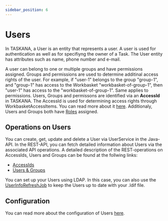 ```yaml
---
sidebar_position: 6
---
```


# Users

In TASKANA, a User is an entity that represents a user. A user is used for authentication as well as for specifiyng the owner of a Task. The User entity has attributes such as name, phone number and e-mail. 

A user can belong to one or multiple groups and have permissions assigned. Groups and permissions are used to determine additinal access rights of the user. For example, if "user-1" belongs to the group "group-1", and "group-1" has access to the Workbasket "workbasket-of-group-1", then "user-1" has access to the "workbasket-of-group-1". Same applies to permissions. Users, Groups and permissons are identified via an **AccessId** in TASKANA. The AccessId is used for determining access rights through WorkbasketAccessItems. You can read more about it [here](../core-concepts/overview.md#workbasketaccessitem). Additionaly, Users and Groups both have [Roles](../core-concepts/security-permissions.md#security-roles-in-taskana) assigned.

## Operations on Users
You can create, get, update and delete a User via UserService in the Java-API. In the REST-API, you can fetch detailed information about Users via the associated API operations.
A detailed description of the REST-operations on AccessIds, Users and Groups can be found at the follwing links:
 - [AccessIds](https://taskana.mybluemix.net/taskana/docs/rest/rest-api.html#_access_id_resource)
 - [Users & Groups](https://taskana.mybluemix.net/taskana/docs/rest/rest-api.html#_user_resource)

You can set up your Users using LDAP. In this case, you can also use the [UserInfoRefreshJob](jobs.md#userinforefreshjob) to keep the Users up to date with your .ldif file.

## Configuration
You can read more about the configuration of Users [here](../configuration/security-configuration.md#users). 
